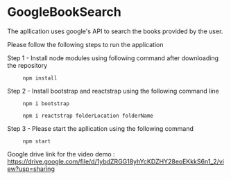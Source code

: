 # GoogleBookSearch
The apllication uses google's API to search the books provided by the user.

Please follow the following steps to run the application

Step 1 - Install node modules using following command after downloading the repository 

         npm install

Step 2 - Install bootstrap and reactstrap using the following command line

         npm i bootstrap

         npm i reactstrap folderLocation folderName

Step 3 - Please start the apllication using the following command 

         npm start

Google drive link for the video demo : https://drive.google.com/file/d/1ybdZRGG18yhYcKDZHY28eoEKkkS6n1_2/view?usp=sharing
